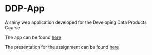 # DDP-App
A shiny web application developed for the Developing Data Products Course

The app can be found [here](https://cdcosta17.shinyapps.io/central_limit_theorem_demo/)

The presentation for the assignment can be found [here](http://rpubs.com/cdcosta17/287214)
